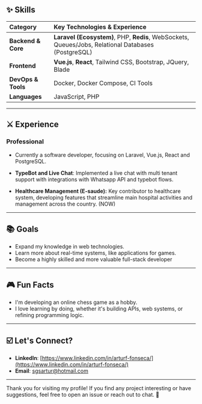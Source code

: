 ## ✨ Skills

| Category | Key Technologies & Experience |
| :--- | :--- |
| **Backend & Core** | **Laravel (Ecosystem)**, PHP, **Redis**, WebSockets, Queues/Jobs, Relational Databases (PostgreSQL) |
| **Frontend** | **Vue.js**, **React**, Tailwind CSS, Bootstrap, JQuery, Blade |
| **DevOps & Tools** | Docker, Docker Compose, CI Tools |
| **Languages** | JavaScript, PHP |


---

## ⚔️ Experience

### Professional
- Currently a software developer, focusing on Laravel, Vue.js, React and PostgreSQL.

- **TypeBot and Live Chat**: Implemented a live chat with multi tenant support with integrations with Whatsapp API and typebot flows.
  
- **Healthcare Management (E-saude):** Key contributor to healthcare system, developing features that streamline main hospital activities and management across the country. (NOW)

---

## 📚 Goals
- Expand my knowledge in web technologies.
- Learn more about real-time systems, like applications for games.
- Become a highly skilled and more valuable full-stack developer

---

## 🎮 Fun Facts
- I'm developing an online chess game as a hobby.
- I love learning by doing, whether it's building APIs, web systems, or refining programming logic.
  
---

## ☑️ Let's Connect?
- **LinkedIn**: [https://www.linkedin.com/in/arturf-fonseca/](https://www.linkedin.com/in/arturf-fonseca/)
- **Email**: [sgsartur@hotmail.com](sgsartur@hotmail.com)

---

Thank you for visiting my profile! If you find any project interesting or have suggestions, feel free to open an issue or reach out to chat. 🚀
